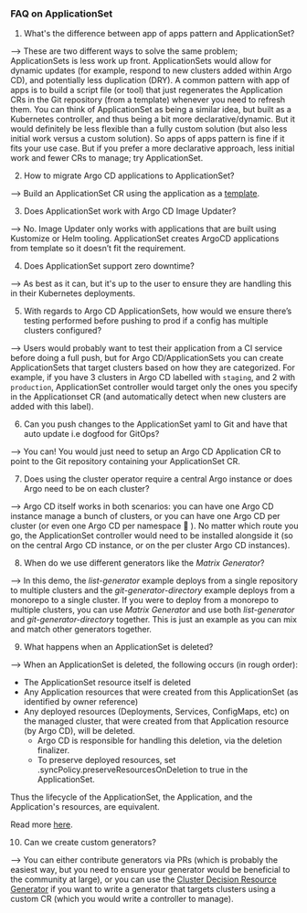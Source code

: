 ### FAQ on ApplicationSet

1. What's the difference between app of apps pattern and ApplicationSet?

--> These are two different ways to solve the same problem; ApplicationSets is less work up front. ApplicationSets would allow for dynamic updates (for example, respond to new clusters added within Argo CD), and potentially less duplication (DRY). A common pattern with app of apps is to build a script file (or tool) that just regenerates the Application CRs in the Git repository (from a template) whenever you need to refresh them. You can think of ApplicationSet as being a similar idea, but built as a Kubernetes controller, and thus being a bit more declarative/dynamic. But it would definitely be less flexible than a fully custom solution (but also less initial work versus a custom solution). So apps of apps pattern is fine if it fits your use case. But if you prefer a more declarative approach, less initial work and fewer CRs to manage; try ApplicationSet.

2. How to migrate Argo CD applications to ApplicationSet?

--> Build an ApplicationSet CR using the application as a [template](https://argocd-applicationset.readthedocs.io/en/stable/Template/).


3. Does ApplicationSet work with Argo CD Image Updater?

--> No. Image Updater only works with applications that are built using Kustomize or Helm tooling. ApplicationSet creates ArgoCD applications from template so it doesn’t fit the requirement.

4. Does ApplicationSet support zero downtime?

--> As best as it can, but it's up to the user to ensure they are handling this in their Kubernetes deployments.

5. With regards to Argo CD ApplicationSets,  how would we ensure there’s testing performed before pushing to prod if a config has multiple clusters configured?

--> Users would probably want to test their application from a CI service before doing a full push, but for Argo CD/ApplicationSets you can create ApplicationSets that target clusters based on how they are categorized. For example, if you have 3 clusters in Argo CD labelled with `staging`, and 2 with `production`, ApplicationSet controller would target only the ones you specify in the Applicationset CR (and automatically detect when new clusters are added with this label).

6. Can you push changes to the ApplicationSet yaml to Git and have that auto update i.e dogfood for GitOps?

--> You can! You would just need to setup an Argo CD Application CR to point to the Git repository containing your ApplicationSet CR.

7. Does using the cluster operator require a central Argo instance or does Argo need to be on each cluster?

--> Argo CD itself works in both scenarios: you can have one Argo CD instance manage a bunch of clusters, or you can have one Argo CD per cluster (or even one Argo CD per namespace :zany_face: ).
No matter which route you go, the ApplicationSet controller would need to be installed alongside it (so on the central Argo CD instance, or on the per cluster Argo CD instances).


8. When do we use different generators like the *Matrix Generator*?

--> In this demo, the *list-generator* example deploys from a single repository to multiple clusters and the *git-generator-directory* example deploys from a monorepo to a single cluster. If you were to deploy from a monorepo to multiple clusters, you can use *Matrix Generator* and use both *list-generator* and *git-generator-directory* together. This is just an example as you can mix and match other generators together. 

9. What happens when an ApplicationSet is deleted?

--> When an ApplicationSet is deleted, the following occurs (in rough order):

- The ApplicationSet resource itself is deleted
- Any Application resources that were created from this ApplicationSet (as identified by owner reference)
- Any deployed resources (Deployments, Services, ConfigMaps, etc) on the managed cluster, that were created from that Application resource (by Argo CD), will be deleted.
    - Argo CD is responsible for handling this deletion, via the deletion finalizer.
    - To preserve deployed resources, set .syncPolicy.preserveResourcesOnDeletion to true in the ApplicationSet.

Thus the lifecycle of the ApplicationSet, the Application, and the Application's resources, are equivalent.

Read more [here](https://argocd-applicationset.readthedocs.io/en/stable/Application-Deletion/).

10. Can we create custom generators?

--> You can either contribute generators via PRs (which is probably the easiest way, but you need to ensure your generator would be beneficial to the community at large), or you can use the [Cluster Decision Resource Generator](https://argocd-applicationset.readthedocs.io/en/stable/Generators-Cluster-Decision-Resource/) if you want to write a generator that targets clusters using a custom CR (which you would write a controller to manage).